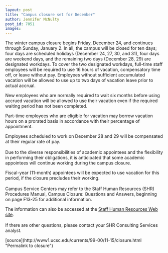 ```yaml
---
layout: post
title: "Campus closure set for December"
author: Jennifer McNulty
post_id: 7051
images:
---
```


<p>
  The winter campus closure begins Friday, December 24, and continues through Sunday, January 2. In all, the campus will be closed for ten days; four days are scheduled holidays (December 24, 27, 30, and 31), four days are weekend days, and the remaining two days (December 28, 29) are designated workdays. To cover the two designated workdays, full-time staff employees will be required to use 16 hours of vacation, compensatory time off, or leave without pay. Employees without sufficient accumulated vacation will be allowed to use up to two days of vacation leave prior to actual accrual.
</p>
<p>
  New employees who are normally required to wait six months before using accrued vacation will be allowed to use their vacation even if the required waiting period has not been completed.
</p>
<p>
  Part-time employees who are eligible for vacation may borrow vacation hours on a prorated basis in accordance with their percentage of appointment.
</p>
<p>
  Employees scheduled to work on December 28 and 29 will be compensated at their regular rate of pay.<br>
  <br>
  Due to the diverse responsibilities of academic appointees and the flexibility in performing their obligations, it is anticipated that some academic appointees will continue working during the campus closure.
</p>
<p>
  Fiscal-year (11-month) appointees will be expected to use vacation for this period, if the closure precludes their working.<br>
  <br>
  Campus Service Centers may refer to the Staff Human Resources (SHR) Procedures Manual, Campus Closure: Questions and Answers, beginning on page F13-25 for additional information.
</p>
<p>
  The information can also be accessed at the <a href="http://www2.ucsc.edu/comp/manual/sectnf/closure.htm">Staff Human Resources Web site</a>.<br>
  <br>
  If there are other questions, please contact your SHR Consulting Services analyst.<br>
</p>
<p>

</p>
[source](http://www1.ucsc.edu/currents/99-00/11-15/closure.html "Permalink to closure")
